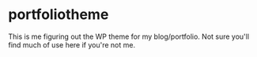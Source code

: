portfoliotheme
==============

This is me figuring out the WP theme for my blog/portfolio. Not sure you'll find much of use here if you're not me.
